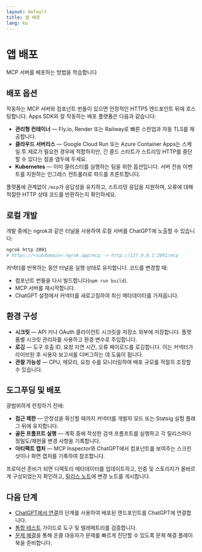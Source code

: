 ```yaml
---
layout: default
title: 앱 배포
lang: ko
---
```


# 앱 배포

MCP 서버를 배포하는 방법을 학습합니다

## 배포 옵션

작동하는 MCP 서버와 컴포넌트 번들이 있으면 안정적인 HTTPS 엔드포인트 뒤에 호스팅합니다. Apps SDK와 잘 작동하는 배포 플랫폼은 다음과 같습니다:

- **관리형 컨테이너** — Fly.io, Render 또는 Railway로 빠른 스핀업과 자동 TLS를 제공합니다.
- **클라우드 서버리스** — Google Cloud Run 또는 Azure Container Apps는 스케일 투 제로가 필요한 경우에 적합하지만, 긴 콜드 스타트가 스트리밍 HTTP를 중단할 수 있다는 점을 염두에 두세요.
- **Kubernetes** — 이미 클러스터를 실행하는 팀을 위한 옵션입니다. 서버 전송 이벤트를 지원하는 인그레스 컨트롤러로 파드를 프론트합니다.

플랫폼에 관계없이 `/mcp`가 응답성을 유지하고, 스트리밍 응답을 지원하며, 오류에 대해 적절한 HTTP 상태 코드를 반환하는지 확인하세요.

## 로컬 개발

개발 중에는 ngrok과 같은 터널을 사용하여 로컬 서버를 ChatGPT에 노출할 수 있습니다:

```bash
ngrok http 2091
# https://<subdomain>.ngrok.app/mcp -> http://127.0.0.1:2091/mcp
```

커넥터를 반복하는 동안 터널을 실행 상태로 유지합니다. 코드를 변경할 때:

- 컴포넌트 번들을 다시 빌드합니다(`npm run build`).
- MCP 서버를 재시작합니다.
- ChatGPT 설정에서 커넥터를 새로고침하여 최신 메타데이터를 가져옵니다.

## 환경 구성

- **시크릿** — API 키나 OAuth 클라이언트 시크릿을 저장소 외부에 저장합니다. 플랫폼별 시크릿 관리자를 사용하고 환경 변수로 주입합니다.
- **로깅** — 도구 호출 ID, 요청 지연 시간, 오류 페이로드를 로깅합니다. 이는 커넥터가 라이브된 후 사용자 보고서를 디버그하는 데 도움이 됩니다.
- **관찰 가능성** — CPU, 메모리, 요청 수를 모니터링하여 배포 규모를 적절히 조정할 수 있습니다.

## 도그푸딩 및 배포

광범위하게 런칭하기 전에:

- **접근 제한** — 안정성을 확신할 때까지 커넥터를 개발자 모드 또는 Statsig 실험 플래그 뒤에 유지합니다.
- **골든 프롬프트 실행** — 계획 중에 작성한 검색 프롬프트를 실행하고 각 릴리스마다 정밀도/재현율 변경 사항을 기록합니다.
- **아티팩트 캡처** — MCP Inspector와 ChatGPT에서 컴포넌트를 보여주는 스크린샷이나 화면 캡처를 기록하여 참조합니다.

프로덕션 준비가 되면 디렉토리 메타데이터를 업데이트하고, 인증 및 스토리지가 올바르게 구성되었는지 확인하고, [릴리스 노트](https://developers.openai.com/apps-sdk/release-notes)에 변경 노트를 게시합니다.

## 다음 단계

- [ChatGPT에서 연결](https://developers.openai.com/apps-sdk/deploy/connect-chatgpt)의 단계를 사용하여 배포된 엔드포인트를 ChatGPT에 연결합니다.
- [통합 테스트](https://developers.openai.com/apps-sdk/deploy/testing) 가이드로 도구 및 텔레메트리를 검증합니다.
- [문제 해결](https://developers.openai.com/apps-sdk/deploy/troubleshooting)을 통해 온콜 대응자가 문제를 빠르게 진단할 수 있도록 문제 해결 플레이북을 준비합니다.
